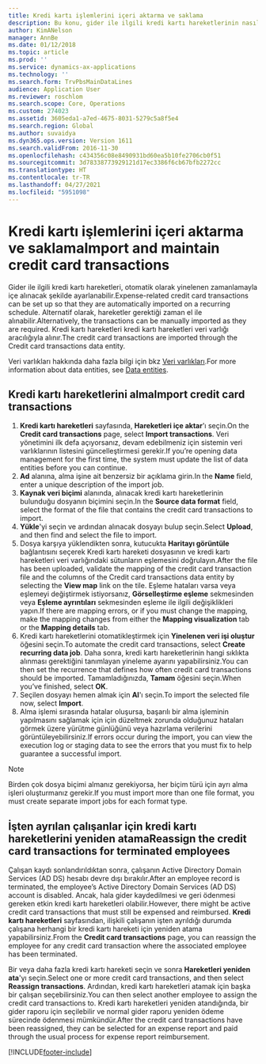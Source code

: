 ```yaml
---
title: Kredi kartı işlemlerini içeri aktarma ve saklama
description: Bu konu, gider ile ilgili kredi kartı hareketlerinin nasıl alınacağını ve saklanacağını açıklar. Bu hareketler, yinelenen bir zamanlamada otomatik olarak alınmak üzere ayarlanabilir veya gerektiği şekilde el ile alınırlar.
author: KimANelson
manager: AnnBe
ms.date: 01/12/2018
ms.topic: article
ms.prod: ''
ms.service: dynamics-ax-applications
ms.technology: ''
ms.search.form: TrvPbsMainDataLines
audience: Application User
ms.reviewer: roschlom
ms.search.scope: Core, Operations
ms.custom: 274023
ms.assetid: 3605eda1-a7ed-4675-8031-5279c5a8f5e4
ms.search.region: Global
ms.author: suvaidya
ms.dyn365.ops.version: Version 1611
ms.search.validFrom: 2016-11-30
ms.openlocfilehash: c434356c08e8490931bd60ea5b10fe2706cb0f51
ms.sourcegitcommit: 3d78338773929121d17ec3386f6cb67bfb2272cc
ms.translationtype: HT
ms.contentlocale: tr-TR
ms.lasthandoff: 04/27/2021
ms.locfileid: "5951098"
---
```

# <a name="import-and-maintain-credit-card-transactions"></a><span data-ttu-id="5cc5d-104">Kredi kartı işlemlerini içeri aktarma ve saklama</span><span class="sxs-lookup"><span data-stu-id="5cc5d-104">Import and maintain credit card transactions</span></span>

<span data-ttu-id="5cc5d-105">Gider ile ilgili kredi kartı hareketleri, otomatik olarak yinelenen zamanlamayla içe alınacak şekilde ayarlanabilir.</span><span class="sxs-lookup"><span data-stu-id="5cc5d-105">Expense-related credit card transactions can be set up so that they are automatically imported on a recurring schedule.</span></span> <span data-ttu-id="5cc5d-106">Alternatif olarak, hareketler gerektiği zaman el ile alınabilir.</span><span class="sxs-lookup"><span data-stu-id="5cc5d-106">Alternatively, the transactions can be manually imported as they are required.</span></span> <span data-ttu-id="5cc5d-107">Kredi kartı hareketleri kredi kartı hareketleri veri varlığı aracılığıyla alınır.</span><span class="sxs-lookup"><span data-stu-id="5cc5d-107">The credit card transactions are imported through the Credit card transactions data entity.</span></span>

<span data-ttu-id="5cc5d-108">Veri varlıkları hakkında daha fazla bilgi için bkz [Veri varlıkları](/dynamics365/fin-ops-core/dev-itpro/data-entities/data-entities).</span><span class="sxs-lookup"><span data-stu-id="5cc5d-108">For more information about data entities, see [Data entities](/dynamics365/fin-ops-core/dev-itpro/data-entities/data-entities).</span></span>

## <a name="import-credit-card-transactions"></a><span data-ttu-id="5cc5d-109">Kredi kartı hareketlerini alma</span><span class="sxs-lookup"><span data-stu-id="5cc5d-109">Import credit card transactions</span></span>

1. <span data-ttu-id="5cc5d-110">**Kredi kartı hareketleri** sayfasında, **Hareketleri içe aktar**'ı seçin.</span><span class="sxs-lookup"><span data-stu-id="5cc5d-110">On the **Credit card transactions** page, select **Import transactions**.</span></span> <span data-ttu-id="5cc5d-111">Veri yönetimini ilk defa açıyorsanız, devam edebilmeniz için sistemin veri varlıklarının listesini güncelleştirmesi gerekir.</span><span class="sxs-lookup"><span data-stu-id="5cc5d-111">If you’re opening data management for the first time, the system must update the list of data entities before you can continue.</span></span>
2. <span data-ttu-id="5cc5d-112">**Ad** alanına, alma işine ait benzersiz bir açıklama girin.</span><span class="sxs-lookup"><span data-stu-id="5cc5d-112">In the **Name** field, enter a unique description of the import job.</span></span>
3. <span data-ttu-id="5cc5d-113">**Kaynak veri biçimi** alanında, alınacak kredi kartı hareketlerinin bulunduğu dosyanın biçimini seçin.</span><span class="sxs-lookup"><span data-stu-id="5cc5d-113">In the **Source data format** field, select the format of the file that contains the credit card transactions to import.</span></span>
4. <span data-ttu-id="5cc5d-114">**Yükle**'yi seçin ve ardından alınacak dosyayı bulup seçin.</span><span class="sxs-lookup"><span data-stu-id="5cc5d-114">Select **Upload**, and then find and select the file to import.</span></span>
5. <span data-ttu-id="5cc5d-115">Dosya karşıya yüklendikten sonra, kutucukta **Haritayı görüntüle** bağlantısını seçerek Kredi kartı hareketi dosyasının ve kredi kartı hareketleri veri varlığındaki sütunların eşlemesini doğrulayın.</span><span class="sxs-lookup"><span data-stu-id="5cc5d-115">After the file has been uploaded, validate the mapping of the credit card transaction file and the columns of the Credit card transactions data entity by selecting the **View map** link on the tile.</span></span> <span data-ttu-id="5cc5d-116">Eşleme hataları varsa veya eşlemeyi değiştirmek istiyorsanız, **Görselleştirme eşleme** sekmesinden veya **Eşleme ayrıntıları** sekmesinden eşleme ile ilgili değişiklikleri yapın.</span><span class="sxs-lookup"><span data-stu-id="5cc5d-116">If there are mapping errors, or if you must change the mapping, make the mapping changes from either the **Mapping visualization** tab or the **Mapping details** tab.</span></span>
6. <span data-ttu-id="5cc5d-117">Kredi kartı hareketlerini otomatikleştirmek için **Yinelenen veri işi oluştur** öğesini seçin.</span><span class="sxs-lookup"><span data-stu-id="5cc5d-117">To automate the credit card transactions, select **Create recurring data job**.</span></span> <span data-ttu-id="5cc5d-118">Daha sonra, kredi kartı hareketlerinin hangi sıklıkta alınması gerektiğini tanımlayan yineleme ayarını yapabilirsiniz.</span><span class="sxs-lookup"><span data-stu-id="5cc5d-118">You can then set the recurrence that defines how often credit card transactions should be imported.</span></span> <span data-ttu-id="5cc5d-119">Tamamladığınızda, **Tamam** öğesini seçin.</span><span class="sxs-lookup"><span data-stu-id="5cc5d-119">When you’ve finished, select **OK**.</span></span>
7. <span data-ttu-id="5cc5d-120">Seçilen dosyayı hemen almak için **Al**'ı seçin.</span><span class="sxs-lookup"><span data-stu-id="5cc5d-120">To import the selected file now, select **Import**.</span></span>
8. <span data-ttu-id="5cc5d-121">Alma işlemi sırasında hatalar oluşursa, başarılı bir alma işleminin yapılmasını sağlamak için için düzeltmek zorunda olduğunuz hataları görmek üzere yürütme günlüğünü veya hazırlama verilerini görüntüleyebilirsiniz.</span><span class="sxs-lookup"><span data-stu-id="5cc5d-121">If errors occur during the import, you can view the execution log or staging data to see the errors that you must fix to help guarantee a successful import.</span></span>

> [!NOTE]
> <span data-ttu-id="5cc5d-122">Birden çok dosya biçimi almanız gerekiyorsa, her biçim türü için ayrı alma işleri oluşturmanız gerekir.</span><span class="sxs-lookup"><span data-stu-id="5cc5d-122">If you must import more than one file format, you must create separate import jobs for each format type.</span></span>

## <a name="reassign-the-credit-card-transactions-for-terminated-employees"></a><span data-ttu-id="5cc5d-123">İşten ayrılan çalışanlar için kredi kartı hareketlerini yeniden atama</span><span class="sxs-lookup"><span data-stu-id="5cc5d-123">Reassign the credit card transactions for terminated employees</span></span>

<span data-ttu-id="5cc5d-124">Çalışan kaydı sonlandırıldıktan sonra, çalışanın Active Directory Domain Services (AD DS) hesabı devre dışı bırakılır.</span><span class="sxs-lookup"><span data-stu-id="5cc5d-124">After an employee record is terminated, the employee’s Active Directory Domain Services (AD DS) account is disabled.</span></span> <span data-ttu-id="5cc5d-125">Ancak, hala gider kaydedilmesi ve geri ödenmesi gereken etkin kredi kartı hareketleri olabilir.</span><span class="sxs-lookup"><span data-stu-id="5cc5d-125">However, there might be active credit card transactions that must still be expensed and reimbursed.</span></span> <span data-ttu-id="5cc5d-126">**Kredi kartı hareketleri** sayfasından, ilişkili çalışanın işten ayrıldığı durumda çalışana herhangi bir kredi kartı hareketi için yeniden atama yapabilirsiniz.</span><span class="sxs-lookup"><span data-stu-id="5cc5d-126">From the **Credit card transactions** page, you can reassign the employee for any credit card transaction where the associated employee has been terminated.</span></span>

<span data-ttu-id="5cc5d-127">Bir veya daha fazla kredi kartı hareketi seçin ve sonra **Hareketleri yeniden ata**'yı seçin.</span><span class="sxs-lookup"><span data-stu-id="5cc5d-127">Select one or more credit card transactions, and then select **Reassign transactions**.</span></span> <span data-ttu-id="5cc5d-128">Ardından, kredi kartı hareketleri atamak için başka bir çalışan seçebilirsiniz.</span><span class="sxs-lookup"><span data-stu-id="5cc5d-128">You can then select another employee to assign the credit card transactions to.</span></span> <span data-ttu-id="5cc5d-129">Kredi kartı hareketleri yeniden atandığında, bir gider raporu için seçilebilir ve normal gider raporu yeniden ödeme sürecinde ödenmesi mümkündür.</span><span class="sxs-lookup"><span data-stu-id="5cc5d-129">After the credit card transactions have been reassigned, they can be selected for an expense report and paid through the usual process for expense report reimbursement.</span></span>


[!INCLUDE[footer-include](../includes/footer-banner.md)]